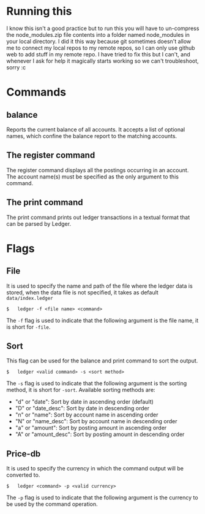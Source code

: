 # Running this
I know this isn't a good practice but to run this you will have to un-compress the node_modules.zip file contents into a folder named node_modules in your local directory. I did it this way because git sometimes doesn't allow me to connect my local repos to my remote repos, so I can only use github web to add stuff in my remote repo. I have tried to fix this but I can't, and whenever I ask for help it magically starts working so we can't troubleshoot, sorry :c

# Commands
## balance
Reports the current balance of all accounts. It accepts a list of optional names, which confine the balance report to the matching accounts.

## The register command
The register command displays all the postings occurring in an account. The account name(s) must be specified as the only argument to this command.

## The print command
The print command prints out ledger transactions in a textual format that can be parsed by Ledger.

# Flags
## File
It is used to specify the name and path of the file where the ledger data is stored,  when the data file is not specified, it takes as default ``data/index.ledger``
```
$   ledger -f <file name> <command>
```
The ``-f`` flag is used to indicate that the following argument is the file name, it is short for ``-file``. 
## Sort
This flag can be used for the balance and print command to sort the output.
```
$   ledger <valid command> -s <sort method>
```
The ``-s`` flag is used to indicate that the following argument is the sorting method, it is short for ``-sort``. Available sorting methods are:
* "d" or "date": Sort by date in ascending order (default)
* "D" or "date_desc": Sort by date in descending order
* "n" or "name": Sort by account name in ascending order
* "N" or "name_desc": Sort by account name in descending order
* "a" or "amount": Sort by posting amount in ascending order
* "A" or "amount_desc": Sort by posting amount in descending order
## Price-db
It is used to specify the currency in which the command output will be converted to.
```
$   ledger <command> -p <valid currency>
```
The ``-p`` flag is used to indicate that the following argument is the currency to be used by the command operation.
